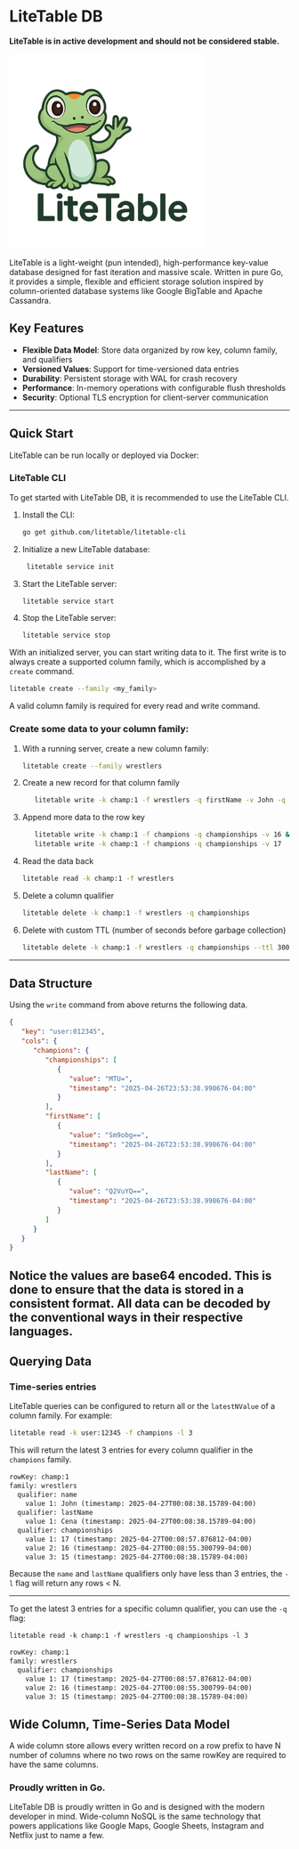 # LiteTable DB
**LiteTable is in active development and should not be considered stable.**

<img src="./images/litetable-logo-min.png" alt="LiteTable Logo" width="350px">

LiteTable is a light-weight (pun intended), high-performance key-value database designed for fast 
iteration and massive scale. Written in pure Go, it provides a simple, flexible and efficient 
storage solution inspired by column-oriented database systems like Google BigTable and Apache Cassandra.

## Key Features

- **Flexible Data Model**: Store data organized by row key, column family, and qualifiers
- **Versioned Values**: Support for time-versioned data entries
- **Durability**: Persistent storage with WAL for crash recovery
- **Performance**: In-memory operations with configurable flush thresholds
- **Security**: Optional TLS encryption for client-server communication
---
## Quick Start

LiteTable can be run locally or deployed via Docker:

### LiteTable CLI
To get started with LiteTable DB, it is recommended to use the LiteTable CLI. 

1. Install the CLI:
   ```bash
   go get github.com/litetable/litetable-cli
   ```
2. Initialize a new LiteTable database:
   ```bash
    litetable service init
    ```
   
3. Start the LiteTable server:
   ```bash
   litetable service start
   ```

4. Stop the LiteTable server:
   ```bash
   litetable service stop
   ```

With an initialized server, you can start writing data to it. The first write is to always 
create a supported column family, which is accomplished by a `create` command.
```bash
litetable create --family <my_family>
```

A valid column family is required for every read and write command.

### Create some data to your column family:
1. With a running server, create a new column family:
   ```bash
   litetable create --family wrestlers
   ```

2. Create a new record for that column family
   ```bash
      litetable write -k champ:1 -f wrestlers -q firstName -v John -q lastName -v Cena -q  championships -v 15
      ```
3. Append more data to the row key
   ```bash
      litetable write -k champ:1 -f champions -q championships -v 16 &&
      litetable write -k champ:1 -f champions -q championships -v 17
      ```
4. Read the data back
   ```bash
   litetable read -k champ:1 -f wrestlers
   ```

5. Delete a column qualifier 
   ```bash
   litetable delete -k champ:1 -f wrestlers -q championships
   ```
   
6. Delete with custom TTL (number of seconds before garbage collection)
   ```bash
   litetable delete -k champ:1 -f wrestlers -q championships --ttl 300
   ```
---
## Data Structure
Using the `write` command from above returns the following data.
```json
{
   "key": "user:012345",
   "cols": {
      "champions": {
         "championships": [
            {
               "value": "MTU=",
               "timestamp": "2025-04-26T23:53:38.998676-04:00"
            }
         ],
         "firstName": [
            {
               "value": "Sm9obg==",
               "timestamp": "2025-04-26T23:53:38.998676-04:00"
            }
         ],
         "lastName": [
            {
               "value": "Q2VuYQ==",
               "timestamp": "2025-04-26T23:53:38.998676-04:00"
            }
         ]
      }
   }
}
```

Notice the values are base64 encoded. This is done to ensure that the data is stored in a 
consistent format. All data can be decoded by the conventional ways in their respective languages.
---
## Querying Data
### Time-series entries
LiteTable queries can be configured to return all or the `latestNValue` of a column family. For 
example:
```bash
litetable read -k user:12345 -f champions -l 3
```

This will return the latest 3 entries for every column qualifier in the `champions` family.

```
rowKey: champ:1
family: wrestlers
  qualifier: name
    value 1: John (timestamp: 2025-04-27T00:08:38.15789-04:00)
  qualifier: lastName
    value 1: Cena (timestamp: 2025-04-27T00:08:38.15789-04:00)
  qualifier: championships
    value 1: 17 (timestamp: 2025-04-27T00:08:57.876812-04:00)
    value 2: 16 (timestamp: 2025-04-27T00:08:55.300799-04:00)
    value 3: 15 (timestamp: 2025-04-27T00:08:38.15789-04:00)
```
Because the `name` and `lastName` qualifiers only have less than 3 entries, the `-l` flag will 
return any rows < N.

---
To get the latest 3 entries for a specific column qualifier, you can use the `-q` flag:
```
litetable read -k champ:1 -f wrestlers -q championships -l 3
```

```
rowKey: champ:1
family: wrestlers
  qualifier: championships
    value 1: 17 (timestamp: 2025-04-27T00:08:57.876812-04:00)
    value 2: 16 (timestamp: 2025-04-27T00:08:55.300799-04:00)
    value 3: 15 (timestamp: 2025-04-27T00:08:38.15789-04:00)

```
## Wide Column, Time-Series Data Model
A wide column store allows every written record on a row prefix to have N number of columns 
where no two rows on the same rowKey are required to have the same columns.

### Proudly written in Go.
LiteTable DB is proudly written in Go and is designed with the modern developer in mind. 
Wide-column NoSQL is the same technology that powers applications like Google Maps, Google 
Sheets, Instagram and Netflix just to name a few.   
